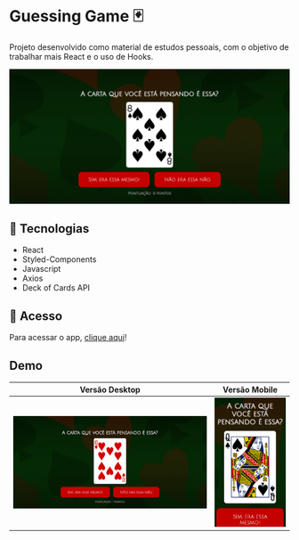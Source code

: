 # Guessing Game 🃏

Projeto desenvolvido como material de estudos pessoais, com o objetivo de trabalhar mais React e o uso de Hooks.

![Banner](public/assets/banner.png)

## 🔧 Tecnologias

- React
- Styled-Components
- Javascript
- Axios
- Deck of Cards API

## 🔗 Acesso

Para acessar o app, <a href="https://guessing-game-chi.vercel.app/">clique aqui</a>!

## Demo

| Versão Desktop | Versão Mobile |
| -------------- | ------------- |
| ![Versão Desktop](public/assets/desktop.gif) | ![Versão Mobile](public/assets/mobile.gif) |